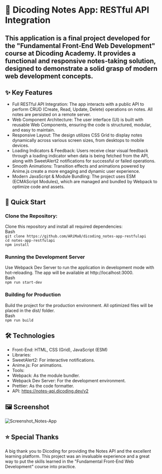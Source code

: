 # 📝 Dicoding Notes App: RESTful API Integration

## This application is a final project developed for the "Fundamental Front-End Web Development" course at Dicoding Academy. It provides a functional and responsive notes-taking solution, designed to demonstrate a solid grasp of modern web development concepts.

## ✨ Key Features
- Full RESTful API Integration: The app interacts with a public API to perform CRUD (Create, Read, Update, Delete) operations on notes. All notes are persisted on a remote server.
- Web Component Architecture: The user interface (UI) is built with reusable Web Components, ensuring the code is structured, modular, and easy to maintain.
- Responsive Layout: The design utilizes CSS Grid to display notes dynamically across various screen sizes, from desktops to mobile devices.
- Loading Indicators & Feedback: Users receive clear visual feedback through a loading indicator when data is being fetched from the API, along with SweetAlert2 notifications for successful or failed operations.
- Smooth Animations: Transition effects and animations powered by Anime.js create a more engaging and dynamic user experience.
- Modern JavaScript & Module Bundling: The project uses ESM (ECMAScript Modules), which are managed and bundled by Webpack to optimize code and assets.

## 🚀 Quick Start
### Clone the Repository:
Clone this repository and install all required dependencies:<br>
Bash<br>
```git clone https://github.com/ARiMa8/dicoding_notes-app-restfulapi```<br>
```cd notes-app-restfulapi```<br>
```npm install```<br>

### Running the Development Server
Use Webpack Dev Server to run the application in development mode with hot-reloading. The app will be available at http://localhost:3000.<br>
Bash<br>
```npm run start-dev```<br>

### Building for Production
Build the project for the production environment. All optimized files will be placed in the dist/ folder.<br>
Bash<br>
```npm run build```<br>

## 🛠️ Technologies
- Front-End: HTML, CSS (Grid), JavaScript (ESM)
- Libraries:
- SweetAlert2: For interactive notifications.
- Anime.js: For animations.
- Tools:
- Webpack: As the module bundler.
- Webpack Dev Server: For the development environment.
- Prettier: As the code formatter.
- API: https://notes-api.dicoding.dev/v2

## 🖼️ Screenshot
![Screenshot_Notes-App](https://github.com/user-attachments/assets/f1bd60ad-7aa4-49fa-a1a4-1196199d74f2)


## ⭐ Special Thanks
A big thank you to Dicoding for providing the Notes API and the excellent learning platform. This project was an invaluable experience and a great way to put the skills learned in the "Fundamental Front-End Web Development" course into practice.
